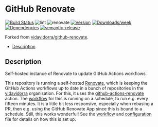 # GitHub Renovate

[![Build Status](https://drone.kilic.dev/api/badges/cenk1cenk2/renovate/status.svg)](https://drone.kilic.dev/cenk1cenk2/renovate) ![lint](https://github.com/cenk1cenk2/renovate/workflows/lint/badge.svg) ![renovate](https://github.com/cenk1cenk2/renovate/workflows/renovate/badge.svg) [![Version](https://img.shields.io/npm/v/@cenk1cenk2/renovate.svg)](https://npmjs.org/package/@cenk1cenk2/renovate) [![Downloads/week](https://img.shields.io/npm/dw/@cenk1cenk2/renovate.svg)](https://npmjs.org/package/@cenk1cenk2/renovate) [![Dependencies](https://img.shields.io/librariesio/release/npm/@cenk1cenk2/renovate)](https://npmjs.org/package/@cenk1cenk2/renovate) [![semantic-release](https://img.shields.io/badge/%20%20%F0%9F%93%A6%F0%9F%9A%80-semantic--release-e10079.svg)](https://github.com/semantic-release/semantic-release)

Forked from [vidavidorra/github-renovate](https://github.com/vidavidorra/github-renovate).

<!-- toc -->

- [Description](#description)

<!-- tocstop -->

## Description

Self-hosted instance of Renovate to update GitHub Actions workflows.

This repository is running a self-hosted [Renovate](https://renovate.whitesourcesoftware.com/), which is keeping the GitHub Actions workflows up to date in a bunch of repositories in the [vidavidorra](https://github.com/vidavidorra) organisation. For this, it uses the [github-actions-renovate](https://github.com/vidavidorra/github-action-renovate) action. The [workflow](./.github/workflows/renovate.yml) for this is running on a schedule, to run e.g. every fifteen minutes. It is a little bit less responsive, especially when rebasing a PR, then e.g. using the GitHub Renovate App since this is bound to a schedule. Still, this works wonderful! See the [workflow](./.github/workflows/renovate.yml) and [configuration](./src/config.js) file for details on how this is set up.
